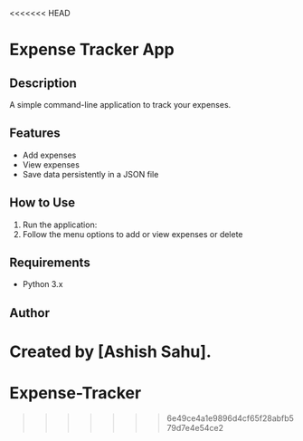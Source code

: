 <<<<<<< HEAD
# Expense Tracker App

## Description
A simple command-line application to track your expenses.

## Features
- Add expenses
- View expenses
- Save data persistently in a JSON file

## How to Use
1. Run the application:
2. Follow the menu options to add or view expenses or delete

## Requirements
- Python 3.x

## Author
Created by [Ashish Sahu].
=======
# Expense-Tracker
>>>>>>> 6e49ce4a1e9896d4cf65f28abfb579d7e4e54ce2
